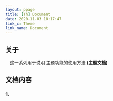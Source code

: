 ```yaml
---
layout: ppage
title: [Th] Document
date: 2020-11-03 18:17:47
link_c: Theme
link_name: Document
---
```


## 关于

&#8195;这一系列用于说明 主题功能的使用方法 **(主题文档)**

## 文档内容

### 1.